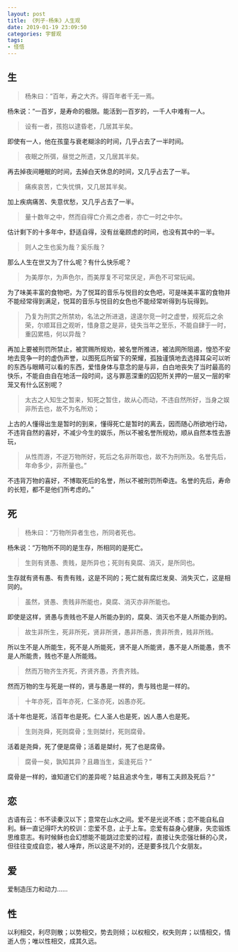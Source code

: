 ```yaml
---
layout: post
title: 《列子·杨朱》人生观
date: 2019-01-19 23:09:50
categories: 宇督观
tags:
- 怪悟
---
```

## 生

> 杨朱曰：“百年，寿之大齐。得百年者千无一焉。

杨朱说：“一百岁，是寿命的极限。能活到一百岁的，一千人中难有一人。

> 设有一者，孩抱以逮昏老，几居其半矣。

即使有一人，他在孩童与衰老糊涂的时间，几乎占去了一半时间。

> 夜眠之所弭，昼觉之所遗，又几居其半矣。

再去掉夜间睡眠的时间，去掉白天休息的时间，又几乎占去了一半。

> 痛疾哀苦，亡失忧惧，又几居其半矣。

加上疾病痛苦、失意优愁，又几乎占去了一半。

> 量十数年之中，然而自得亡介焉之虑者，亦亡一时之中尔。

估计剩下的十多年中，舒适自得，没有丝毫顾虑的时间，也没有其中的一半。

> 则人之生也奚为哉？奚乐哉？

那么人生在世又为了什么呢？有什么快乐呢？

> 为美厚尔，为声色尔，而美厚复不可常厌足，声色不可常玩闻。

为了味美丰富的食物吧，为了悦耳的音乐与悦目的女色吧，可是味美丰富的食物并不能经常得到满足，悦耳的音乐与悦目的女色也不能经常听得到与玩得到。

> 乃复为刑赏之所禁劝，名法之所进退，遑遑尔竞一时之虚誉，规死后之余荣，尔顺耳目之观听，惜身意之是非，徒失当年之至乐，不能自肆于一时，重囚累梏，何以异哉？

再加上要被刑罚所禁止，被赏赐所规劝，被名誉所推进，被法网所阻遏，惶恐不安地去竞争一时的虚伪声誉，以图死后所留下的荣耀，孤独谨慎地去选择耳朵可以听的东西与眼睛可以看的东西，爱惜身体与意念的是与非，白白地丧失了当时最高的快乐，不能自由自在地活一段时间，这与罪恶深重的囚犯所关押的一层又一层的牢笼又有什么区别呢？

> 太古之人知生之暂来，知死之暂住，故从心而动，不违自然所好，当身之娱非所去也，故不为名所劝；

上古的人懂得出生是暂时的到来，懂得死亡是暂时的离去，因而随心所欲地行动，不违背自然的喜好，不减少今生的娱乐，所以不被名誉所规劝，顺从自然本性去游玩，

> 从性而游，不逆万物所好，死后之名非所取也，故不为刑所及。名誉先后，年命多少，非所量也。”

不违背万物的喜好，不博取死后的名誉，所以不被刑罚所牵连。名誉的先后，寿命的长短，都不是他们所考虑的。”

## 死

> 杨朱曰：“万物所异者生也，所同者死也。

杨朱说：“万物所不同的是生存，所相同的是死亡。

> 生则有贤愚、贵贱，是所异也；死则有臭腐、消灭，是所同也。

生存就有贤有愚、有贵有贱，这是不同的；死亡就有腐烂发臭、消失灭亡，这是相同的。

> 虽然，贤愚、贵贱非所能也，臭腐、消灭亦非所能也。

即使是这样，贤愚与贵贱也不是人所能办到的，腐臭、消灭也不是人所能办到的。

> 故生非所生，死非所死，贤非所贤，愚非所愚，贵非所贵，贱非所贱。

所以生不是人所能生，死不是人所能死，贤不是人所能贤，愚不是人所能愚，贵不是人所能贵，贱也不是人所能贱。

> 然而万物齐生齐死，齐贤齐愚，齐贵齐贱。

然而万物的生与死是一样的，贤与愚是一样的，贵与贱也是一样的。

> 十年亦死，百年亦死，仁圣亦死，凶愚亦死。

活十年也是死，活百年也是死。仁人圣人也是死，凶人愚人也是死。

> 生则尧舜，死则腐骨；生则桀纣，死则腐骨。

活着是尧舜，死了便是腐骨；活着是桀纣，死了也是腐骨。

> 腐骨一矣，孰知其异？且趣当生，奚逢死后？”

腐骨是一样的，谁知道它们的差异呢？姑且追求今生，哪有工夫顾及死后？”

## 恋

古语有云：书不读秦汉以下；意常在山水之间。爱不是光说不练；恋不能自私自利。稣一直记得吓大的校训：恋爱不息，止于上车。恋爱有益身心健康，失恋锻炼思维意志。有时候稣也会幻想能不能跳过恋爱的过程，直接让失恋强壮稣的心灵，但往往变成自恋，被人唾弃，所以这是不对的，还是要多找几个女朋友。

## 爱

爱制造压力和动力……

## 性

以利相交，利尽则散；以势相交，势去则倾；以权相交，权失则弃；以情相交，情逝人伤；唯以性相交，成其久远。
